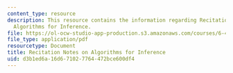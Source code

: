 ```yaml
---
content_type: resource
description: This resource contains the information regarding Recitation Notes on
  Algorithms for Inference.
file: https://ol-ocw-studio-app-production.s3.amazonaws.com/courses/6-438-algorithms-for-inference-fall-2014/d3b1ed6a16d671027764472bce600df4_MIT6_438F14_Toy_Example.pdf
file_type: application/pdf
resourcetype: Document
title: Recitation Notes on Algorithms for Inference
uid: d3b1ed6a-16d6-7102-7764-472bce600df4
---
```

